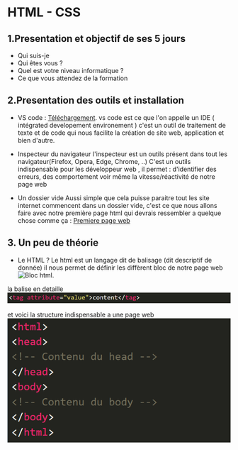 # HTML - CSS
## 1.Presentation et objectif de ses 5 jours
- Qui suis-je
- Qui êtes vous ?
- Quel est votre niveau informatique ?
- Ce que vous attendez de la formation

## 2.Presentation des outils et installation
- VS code : [Téléchargement](https://code.visualstudio.com/).
vs code est ce que l'on appelle un IDE ( intégrated developement environement )
c'est un outil de traitement de texte et de code qui nous facilite la création de site web,
application et bien d'autre.

- Inspecteur du navigateur
l'inspecteur est un outils présent dans tout les navigateur(Firefox, Opera,
 Edge, Chrome, ..)
C'est un outils indispensable pour les développeur web , il permet :
d'identifier des erreurs, des comportement voir même la vitesse/réactivité de notre page web

- Un dossier vide
Aussi simple que cela puisse paraitre tout les site internet
commencent dans un dossier vide, c'est ce que nous allons faire
avec notre première page html qui devrais ressembler a quelque chose comme ça :
[Premiere page web](http://info.cern.ch/hypertext/WWW/TheProject.html)

## 3. Un peu de théorie
- Le HTML ?
Le html est un langage dit de balisage (dit descriptif de donnée)
il nous permet de définir les diffèrent bloc de notre page web
![Bloc html](./Balise-de-base.png "Blocs html").

la balise en detaille 
![Balise de plus pres](./assets/Balise-detaille.png "balise de plus pres")

et voici la structure indispensable a une page web
![structure html de base](./assets/structure-fonctionnel.png "structure html de base")